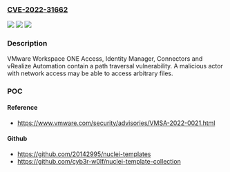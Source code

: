 ### [CVE-2022-31662](https://cve.mitre.org/cgi-bin/cvename.cgi?name=CVE-2022-31662)
![](https://img.shields.io/static/v1?label=Product&message=VMware%20Workspace%20ONE%20Access%2C%20Access%20Connector%2C%20Identity%20Manager%2C%20vIDM%20Connector%20and%20vRealize%20Automation&color=blue)
![](https://img.shields.io/static/v1?label=Version&message=n%2Fa&color=blue)
![](https://img.shields.io/static/v1?label=Vulnerability&message=VMware%20Workspace%20ONE%20Access%2C%20Identity%20Manager%2C%20Connectors%20and%20vRealize%20Automation%20contain%20a%20path%20traversal%20vulnerability.&color=brighgreen)

### Description

VMware Workspace ONE Access, Identity Manager, Connectors and vRealize Automation contain a path traversal vulnerability. A malicious actor with network access may be able to access arbitrary files.

### POC

#### Reference
- https://www.vmware.com/security/advisories/VMSA-2022-0021.html

#### Github
- https://github.com/20142995/nuclei-templates
- https://github.com/cyb3r-w0lf/nuclei-template-collection

